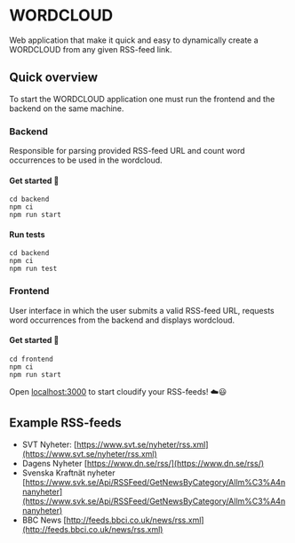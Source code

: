 # WORDCLOUD

Web application that make it quick and easy to dynamically create a WORDCLOUD from any given RSS-feed link.

## Quick overview

To start the WORDCLOUD application one must run the frontend and the backend on the same machine.

### Backend

Responsible for parsing provided RSS-feed URL and count word occurrences to be used in the wordcloud.

#### Get started 🚀
```
cd backend
npm ci
npm run start
```

#### Run tests
```
cd backend
npm ci
npm run test
```

### Frontend

User interface in which the user submits a valid RSS-feed URL, requests word occurrences from the backend and displays wordcloud.

#### Get started 🚀
```
cd frontend
npm ci
npm run start
```
Open [localhost:3000](http://localhost:3000/) to start cloudify your RSS-feeds! ☁️😃

## Example RSS-feeds
- SVT Nyheter: [https://www.svt.se/nyheter/rss.xml](https://www.svt.se/nyheter/rss.xml)
- Dagens Nyheter [https://www.dn.se/rss/](https://www.dn.se/rss/)
- Svenska Kraftnät nyheter [https://www.svk.se/Api/RSSFeed/GetNewsByCategory/Allm%C3%A4nnanyheter](https://www.svk.se/Api/RSSFeed/GetNewsByCategory/Allm%C3%A4nnanyheter)
- BBC News [http://feeds.bbci.co.uk/news/rss.xml](http://feeds.bbci.co.uk/news/rss.xml)
